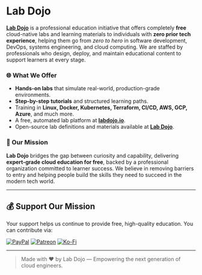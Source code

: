 # Lab Dojo

[**Lab Dojo**](https://github.com/LabDojo-io) is a professional education initiative that offers completely **free** cloud-native labs and learning materials to individuals with **zero prior tech experience**, helping them go from *zero to hero* in software development, DevOps, systems engineering, and cloud computing. We are staffed by professionals who design, deploy, and maintain educational content to support learners at every stage.


### 🌐 What We Offer

- **Hands-on labs** that simulate real-world, production-grade environments.
- **Step-by-step tutorials** and structured learning paths.
- Training in **Linux, Docker, Kubernetes, Terraform, CI/CD, AWS, GCP, Azure**, and much more.
- A free, automated lab platform at [**labdojo.io**](https://labdojo.io).
- Open-source lab definitions and materials available at [**Lab Dojo**](https://github.com/LabDojo-io).

### 🚀 Our Mission

**Lab Dojo** bridges the gap between curiosity and capability, delivering **expert-grade cloud education for free**, backed by a professional organization committed to learner success. We believe in removing barriers to entry and helping people build the skills they need to succeed in the modern tech world.

---

## 💰 Support Our Mission

Your support helps us continue to provide free, high-quality education. You can contribute via:

[![PayPal](https://img.shields.io/badge/PayPal-00457C?style=for-the-badge&logo=paypal&logoColor=white)](https://paypal.me/ORCATechCloud) 
[![Patreon](https://img.shields.io/badge/Patreon-F96854?style=for-the-badge&logo=patreon&logoColor=white)](README.md)
[![Ko-Fi](https://img.shields.io/badge/Ko--fi-F16061?style=for-the-badge&logo=ko-fi&logoColor=white)](https://ko-fi.com/orcatechcloud) 

---

> Made with ❤️ by Lab Dojo — Empowering the next generation of cloud engineers.

